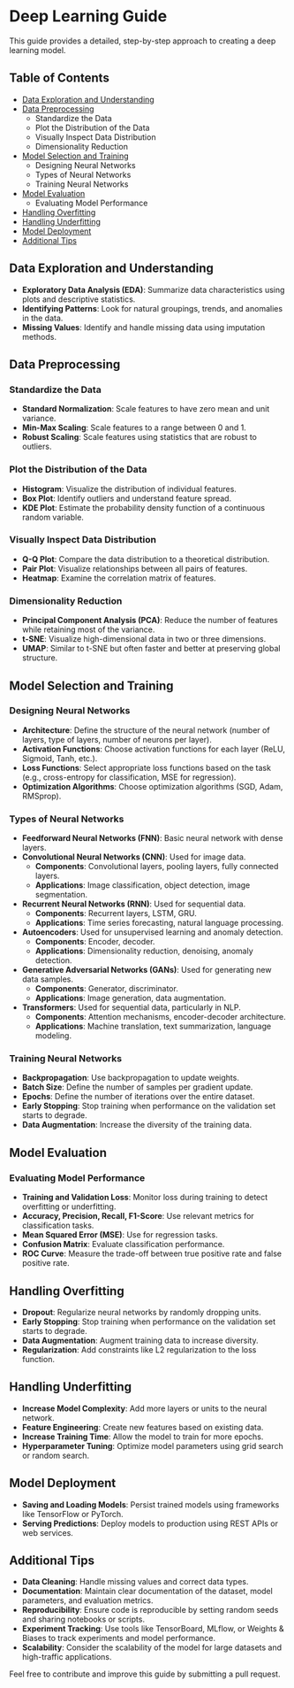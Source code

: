 # Deep Learning Guide

This guide provides a detailed, step-by-step approach to creating a deep learning model.

## Table of Contents
- [Data Exploration and Understanding](#data-exploration-and-understanding)
- [Data Preprocessing](#data-preprocessing)
  - Standardize the Data
  - Plot the Distribution of the Data
  - Visually Inspect Data Distribution
  - Dimensionality Reduction
- [Model Selection and Training](#model-selection-and-training)
  - Designing Neural Networks
  - Types of Neural Networks
  - Training Neural Networks
- [Model Evaluation](#model-evaluation)
  - Evaluating Model Performance
- [Handling Overfitting](#handling-overfitting)
- [Handling Underfitting](#handling-underfitting)
- [Model Deployment](#model-deployment)
- [Additional Tips](#additional-tips)

## Data Exploration and Understanding
- **Exploratory Data Analysis (EDA)**: Summarize data characteristics using plots and descriptive statistics.
- **Identifying Patterns**: Look for natural groupings, trends, and anomalies in the data.
- **Missing Values**: Identify and handle missing data using imputation methods.

## Data Preprocessing

### Standardize the Data
- **Standard Normalization**: Scale features to have zero mean and unit variance.
- **Min-Max Scaling**: Scale features to a range between 0 and 1.
- **Robust Scaling**: Scale features using statistics that are robust to outliers.

### Plot the Distribution of the Data
- **Histogram**: Visualize the distribution of individual features.
- **Box Plot**: Identify outliers and understand feature spread.
- **KDE Plot**: Estimate the probability density function of a continuous random variable.

### Visually Inspect Data Distribution
- **Q-Q Plot**: Compare the data distribution to a theoretical distribution.
- **Pair Plot**: Visualize relationships between all pairs of features.
- **Heatmap**: Examine the correlation matrix of features.

### Dimensionality Reduction
- **Principal Component Analysis (PCA)**: Reduce the number of features while retaining most of the variance.
- **t-SNE**: Visualize high-dimensional data in two or three dimensions.
- **UMAP**: Similar to t-SNE but often faster and better at preserving global structure.

## Model Selection and Training

### Designing Neural Networks
- **Architecture**: Define the structure of the neural network (number of layers, type of layers, number of neurons per layer).
- **Activation Functions**: Choose activation functions for each layer (ReLU, Sigmoid, Tanh, etc.).
- **Loss Functions**: Select appropriate loss functions based on the task (e.g., cross-entropy for classification, MSE for regression).
- **Optimization Algorithms**: Choose optimization algorithms (SGD, Adam, RMSprop).

### Types of Neural Networks
- **Feedforward Neural Networks (FNN)**: Basic neural network with dense layers.
- **Convolutional Neural Networks (CNN)**: Used for image data.
   - **Components**: Convolutional layers, pooling layers, fully connected layers.
   - **Applications**: Image classification, object detection, image segmentation.
- **Recurrent Neural Networks (RNN)**: Used for sequential data.
   - **Components**: Recurrent layers, LSTM, GRU.
   - **Applications**: Time series forecasting, natural language processing.
- **Autoencoders**: Used for unsupervised learning and anomaly detection.
   - **Components**: Encoder, decoder.
   - **Applications**: Dimensionality reduction, denoising, anomaly detection.
- **Generative Adversarial Networks (GANs)**: Used for generating new data samples.
   - **Components**: Generator, discriminator.
   - **Applications**: Image generation, data augmentation.
- **Transformers**: Used for sequential data, particularly in NLP.
   - **Components**: Attention mechanisms, encoder-decoder architecture.
   - **Applications**: Machine translation, text summarization, language modeling.

### Training Neural Networks
- **Backpropagation**: Use backpropagation to update weights.
- **Batch Size**: Define the number of samples per gradient update.
- **Epochs**: Define the number of iterations over the entire dataset.
- **Early Stopping**: Stop training when performance on the validation set starts to degrade.
- **Data Augmentation**: Increase the diversity of the training data.

## Model Evaluation

### Evaluating Model Performance
- **Training and Validation Loss**: Monitor loss during training to detect overfitting or underfitting.
- **Accuracy, Precision, Recall, F1-Score**: Use relevant metrics for classification tasks.
- **Mean Squared Error (MSE)**: Use for regression tasks.
- **Confusion Matrix**: Evaluate classification performance.
- **ROC Curve**: Measure the trade-off between true positive rate and false positive rate.

## Handling Overfitting
- **Dropout**: Regularize neural networks by randomly dropping units.
- **Early Stopping**: Stop training when performance on the validation set starts to degrade.
- **Data Augmentation**: Augment training data to increase diversity.
- **Regularization**: Add constraints like L2 regularization to the loss function.

## Handling Underfitting
- **Increase Model Complexity**: Add more layers or units to the neural network.
- **Feature Engineering**: Create new features based on existing data.
- **Increase Training Time**: Allow the model to train for more epochs.
- **Hyperparameter Tuning**: Optimize model parameters using grid search or random search.

## Model Deployment
- **Saving and Loading Models**: Persist trained models using frameworks like TensorFlow or PyTorch.
- **Serving Predictions**: Deploy models to production using REST APIs or web services.

## Additional Tips
- **Data Cleaning**: Handle missing values and correct data types.
- **Documentation**: Maintain clear documentation of the dataset, model parameters, and evaluation metrics.
- **Reproducibility**: Ensure code is reproducible by setting random seeds and sharing notebooks or scripts.
- **Experiment Tracking**: Use tools like TensorBoard, MLflow, or Weights & Biases to track experiments and model performance.
- **Scalability**: Consider the scalability of the model for large datasets and high-traffic applications.

Feel free to contribute and improve this guide by submitting a pull request.
